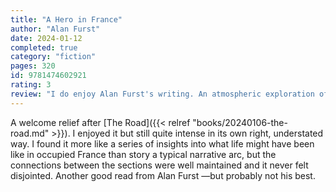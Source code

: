 ```yaml
---
title: "A Hero in France"
author: "Alan Furst"
date: 2024-01-12
completed: true
category: "fiction"
pages: 320
id: 9781474602921
rating: 3
review: "I do enjoy Alan Furst's writing. An atmospheric exploration of life in occupied France during the Second World war."
---
```


A welcome relief after [The Road]({{< relref "books/20240106-the-road.md" >}}). I enjoyed it but still quite intense in its own right, understated way. I found it more like a series of insights into what life might have been like in occupied France than story a typical narrative arc, but the connections between the sections were well maintained and it never felt disjointed. Another good read from Alan Furst —but probably not his best.

